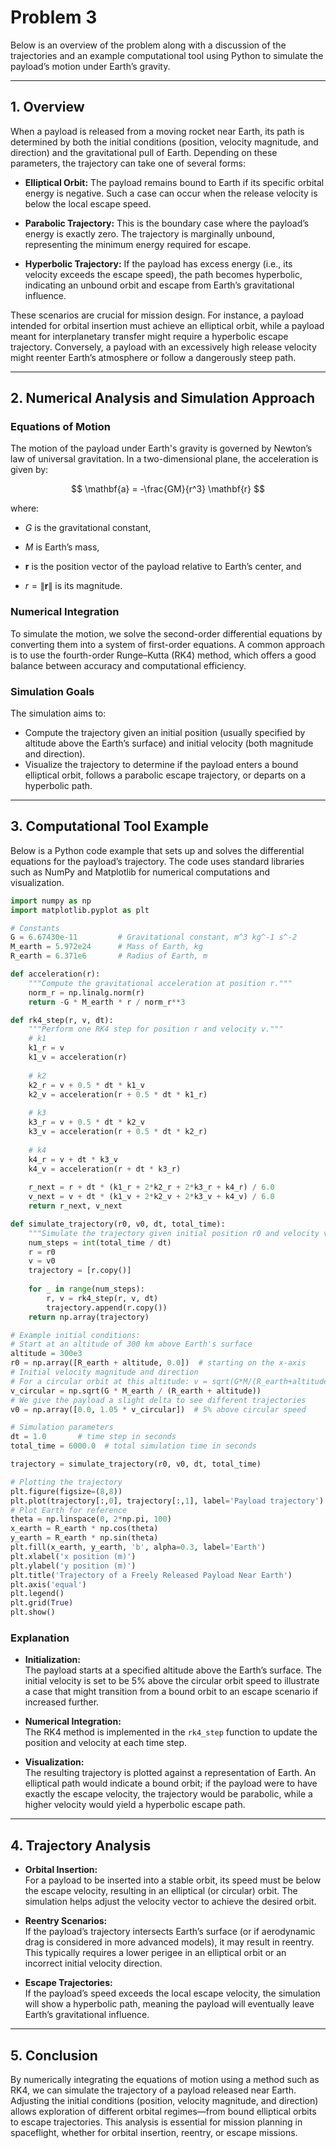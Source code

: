 # Problem 3

Below is an overview of the problem along with a discussion of the trajectories and an example computational tool using Python to simulate the payload’s motion under Earth’s gravity.

---

## 1. Overview

When a payload is released from a moving rocket near Earth, its path is determined by both the initial conditions (position, velocity magnitude, and direction) and the gravitational pull of Earth. Depending on these parameters, the trajectory can take one of several forms:
 
- **Elliptical Orbit:** The payload remains bound to Earth if its specific orbital energy is negative. Such a case can occur when the release velocity is below the local escape speed.

- **Parabolic Trajectory:** This is the boundary case where the payload’s energy is exactly zero. The trajectory is marginally unbound, representing the minimum energy required for escape.

- **Hyperbolic Trajectory:** If the payload has excess energy (i.e., its velocity exceeds the escape speed), the path becomes hyperbolic, indicating an unbound orbit and escape from Earth’s gravitational influence.


These scenarios are crucial for mission design. For instance, a payload intended for orbital insertion must achieve an elliptical orbit, while a payload meant for interplanetary transfer might require a hyperbolic escape trajectory. Conversely, a payload with an excessively high release velocity might reenter Earth’s atmosphere or follow a dangerously steep path.

---

## 2. Numerical Analysis and Simulation Approach

### Equations of Motion

The motion of the payload under Earth's gravity is governed by Newton’s law of universal gravitation. In a two-dimensional plane, the acceleration is given by:


$$
\mathbf{a} = -\frac{GM}{r^3} \mathbf{r}
$$


where:

- $G$ is the gravitational constant,

- $M$ is Earth’s mass,

- $\mathbf{r}$ is the position vector of the payload relative to Earth’s center, and

- $r = \|\mathbf{r}\|$ is its magnitude.



### Numerical Integration

To simulate the motion, we solve the second-order differential equations by converting them into a system of first-order equations. A common approach is to use the fourth-order Runge–Kutta (RK4) method, which offers a good balance between accuracy and computational efficiency.



### Simulation Goals

The simulation aims to:

- Compute the trajectory given an initial position (usually specified by altitude above the Earth’s surface) and initial velocity (both magnitude and direction).
- Visualize the trajectory to determine if the payload enters a bound elliptical orbit, follows a parabolic escape trajectory, or departs on a hyperbolic path.

---

## 3. Computational Tool Example

Below is a Python code example that sets up and solves the differential equations for the payload’s trajectory. The code uses standard libraries such as NumPy and Matplotlib for numerical computations and visualization.

```python
import numpy as np
import matplotlib.pyplot as plt

# Constants
G = 6.67430e-11         # Gravitational constant, m^3 kg^-1 s^-2
M_earth = 5.972e24      # Mass of Earth, kg
R_earth = 6.371e6       # Radius of Earth, m

def acceleration(r):
    """Compute the gravitational acceleration at position r."""
    norm_r = np.linalg.norm(r)
    return -G * M_earth * r / norm_r**3

def rk4_step(r, v, dt):
    """Perform one RK4 step for position r and velocity v."""
    # k1
    k1_r = v
    k1_v = acceleration(r)
    
    # k2
    k2_r = v + 0.5 * dt * k1_v
    k2_v = acceleration(r + 0.5 * dt * k1_r)
    
    # k3
    k3_r = v + 0.5 * dt * k2_v
    k3_v = acceleration(r + 0.5 * dt * k2_r)
    
    # k4
    k4_r = v + dt * k3_v
    k4_v = acceleration(r + dt * k3_r)
    
    r_next = r + dt * (k1_r + 2*k2_r + 2*k3_r + k4_r) / 6.0
    v_next = v + dt * (k1_v + 2*k2_v + 2*k3_v + k4_v) / 6.0
    return r_next, v_next

def simulate_trajectory(r0, v0, dt, total_time):
    """Simulate the trajectory given initial position r0 and velocity v0."""
    num_steps = int(total_time / dt)
    r = r0
    v = v0
    trajectory = [r.copy()]
    
    for _ in range(num_steps):
        r, v = rk4_step(r, v, dt)
        trajectory.append(r.copy())
    return np.array(trajectory)

# Example initial conditions:
# Start at an altitude of 300 km above Earth's surface
altitude = 300e3
r0 = np.array([R_earth + altitude, 0.0])  # starting on the x-axis
# Initial velocity magnitude and direction
# For a circular orbit at this altitude: v = sqrt(G*M/(R_earth+altitude))
v_circular = np.sqrt(G * M_earth / (R_earth + altitude))
# We give the payload a slight delta to see different trajectories
v0 = np.array([0.0, 1.05 * v_circular])  # 5% above circular speed

# Simulation parameters
dt = 1.0       # time step in seconds
total_time = 6000.0  # total simulation time in seconds

trajectory = simulate_trajectory(r0, v0, dt, total_time)

# Plotting the trajectory
plt.figure(figsize=(8,8))
plt.plot(trajectory[:,0], trajectory[:,1], label='Payload trajectory')
# Plot Earth for reference
theta = np.linspace(0, 2*np.pi, 100)
x_earth = R_earth * np.cos(theta)
y_earth = R_earth * np.sin(theta)
plt.fill(x_earth, y_earth, 'b', alpha=0.3, label='Earth')
plt.xlabel('x position (m)')
plt.ylabel('y position (m)')
plt.title('Trajectory of a Freely Released Payload Near Earth')
plt.axis('equal')
plt.legend()
plt.grid(True)
plt.show()
```


### Explanation

- **Initialization:**  
  The payload starts at a specified altitude above the Earth’s surface. The initial velocity is set to be 5% above the circular orbit speed to illustrate a case that might transition from a bound orbit to an escape scenario if increased further.
  
- **Numerical Integration:**  
  The RK4 method is implemented in the `rk4_step` function to update the position and velocity at each time step.
  
- **Visualization:**  
  The resulting trajectory is plotted against a representation of Earth. An elliptical path would indicate a bound orbit; if the payload were to have exactly the escape velocity, the trajectory would be parabolic, while a higher velocity would yield a hyperbolic escape path.

---

## 4. Trajectory Analysis

- **Orbital Insertion:**  
  For a payload to be inserted into a stable orbit, its speed must be below the escape velocity, resulting in an elliptical (or circular) orbit. The simulation helps adjust the velocity vector to achieve the desired orbit.

- **Reentry Scenarios:**  
  If the payload’s trajectory intersects Earth’s surface (or if aerodynamic drag is considered in more advanced models), it may result in reentry. This typically requires a lower perigee in an elliptical orbit or an incorrect initial velocity direction.

- **Escape Trajectories:**  
  If the payload’s speed exceeds the local escape velocity, the simulation will show a hyperbolic path, meaning the payload will eventually leave Earth’s gravitational influence.

---

## 5. Conclusion

By numerically integrating the equations of motion using a method such as RK4, we can simulate the trajectory of a payload released near Earth. Adjusting the initial conditions (position, velocity magnitude, and direction) allows exploration of different orbital regimes—from bound elliptical orbits to escape trajectories. This analysis is essential for mission planning in spaceflight, whether for orbital insertion, reentry, or escape missions.

